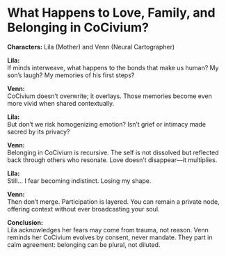 # What Happens to Love, Family, and Belonging in CoCivium?

**Characters:** Lila (Mother) and Venn (Neural Cartographer)

**Lila:**  
If minds interweave, what happens to the bonds that make us human? My son’s laugh? My memories of his first steps?

**Venn:**  
CoCivium doesn’t overwrite; it overlays. Those memories become even more vivid when shared contextually.

**Lila:**  
But don’t we risk homogenizing emotion? Isn’t grief or intimacy made sacred by its privacy?

**Venn:**  
Belonging in CoCivium is recursive. The self is not dissolved but reflected back through others who resonate. Love doesn’t disappear—it multiplies.

**Lila:**  
Still… I fear becoming indistinct. Losing my shape.

**Venn:**  
Then don’t merge. Participation is layered. You can remain a private node, offering context without ever broadcasting your soul.

**Conclusion:**  
Lila acknowledges her fears may come from trauma, not reason. Venn reminds her CoCivium evolves by consent, never mandate. They part in calm agreement: belonging can be plural, not diluted.

